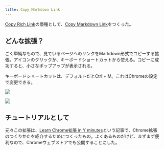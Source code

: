 ```yaml
---
title: Copy Markdown Link
---
```

[Copy Rich Link](https://chrome.google.com/webstore/detail/copy-rich-link/hikiamlgpdcabppakpmemaofmkgknpea)の亜種として、[Copy Markdown Link](https://chrome.google.com/webstore/detail/copy-markdown-link/gkceaaphhbeanfciglgpffnncfpipjpa)をつくった。

どんな拡張？
------

ごく単純なもので、見ているページへのリンクをMarkdown形式でコピーする拡張。アイコンのクリックか、キーボードショートカットから使える。コピーに成功すると、小さなポップアップが表示される。

キーボードショートカットは、デフォルトだとCtrl + M。これはChromeの設定で変更できる。

![](https://lh3.googleusercontent.com/G86Hb--C3GZySKbN14mz-a5vGZ3_mdqwPp27GmVyXzzOXp47wgummmY8Qdp7JII8f_BhLY5aBdU_TlWG7HjwBmsR8RyxVAxtbxc4ePFETPPQnU70nBs81YXINEpAdAbV0fIwPPUdkeiJ67_7I5trGA)

![](https://lh3.googleusercontent.com/UGTvQQE7nYIl2Y5AYrhJ1XYzJP9jAikN9x-_ucOEv4Zo4nx_XWn35l-VB3axO-dvdp2HX3yvchabpqNGu6IL5-m_LQjnyRUl1c-WGCxN10L_1elulrT0Unz7OV02JvymEbRk8eEdth-ZKquV9bPWpA)

チュートリアルとして
----------

元々この拡張は、[Learn Chrome拡張 in Y minutes](https://r7kamura.com/articles/2022-05-18-learn-chrome-extention-in-y-minutes)という記事で、Chrome拡張のつくりかたを紹介するためにつくったもの。よくあるものだけど、まずまず便利なので、Chromeウェブストアでも公開することにした。
